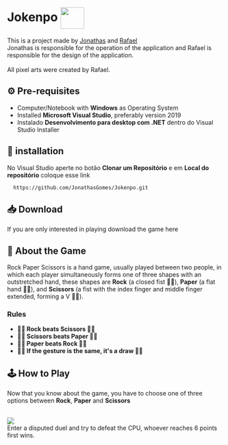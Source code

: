 # Jokenpo <img align="center" src="https://media.discordapp.net/attachments/956982508292046949/961024183867949066/button_scissors_1.png" width="55" height="50" /></h1>

This is a project made by [Jonathas](https://github.com/JonathasGomes) and [Rafael](https://github.com/RafaelFigueiredo1)<br>
Jonathas is responsible for the operation of the application and Rafael is responsible for the design of the application.<br><br>
All pixel arts were created by Rafael. 

## ⚙️ Pre-requisites
* Computer/Notebook with **Windows** as Operating System<br>
* Installed **Microsoft Visual Studio**, preferably version 2019<br>
* Instalado **Desenvolvimento para desktop com .NET** dentro do Visual Studio Installer

## 📂 installation
No Visual Studio aperte no botão **Clonar um Repositório** e em **Local do repositório** coloque esse link
```github
  https://github.com/JonathasGomes/Jokenpo.git
```  
## 📥 Download
If you are only interested in playing download the game here
## 📜 About the Game
Rock Paper Scissors is a hand game, usually played between two people, in which each player simultaneously forms one of three shapes with an outstretched hand,
these shapes are **Rock** (a closed fist 👊🏾), **Paper** (a flat hand 🖐🏾), and **Scissors** (a fist with the index finger and middle finger extended, forming a V ✌🏾). 

### Rules<br>
* **👊🏾 Rock beats Scissors ✌🏾** <br>
* **✌🏾 Scissors beats Paper 🖐🏾**<br>
* **🖐🏾 Paper beats Rock 👊🏾**<br>
* **✌🏾 If the gesture is the same, it's a draw ✌🏾**<br>

## 🕹 How to Play
Now that you know about the game, you have to choose one of three options between **Rock**, **Paper** and **Scissors**



<br>
<img align="center" src="https://media.discordapp.net/attachments/396443279119482912/961345037894037534/Animacao.gif?width=454&height=468"/><br>
Enter a disputed duel and try to defeat the CPU, whoever reaches 6 points first wins.
